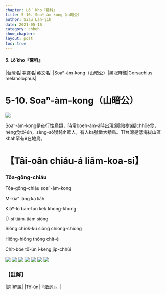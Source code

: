 ```yaml
---
chapter: Lō͘ kho『鷺科』
title: 5-10. Soaⁿ-àm-kong（山暗公）
author: Siau Lah-jih
date: 2021-05-10
category: chheh
show_chapter:
layout: post
toc: true
---
```


#### 5. Lō͘ kho『鷺科』

|台灣名|中譯名|英文名|
|Soaⁿ-àm-kong（山暗公）|黑冠麻鷺|Gorsachius melanolophus|

# 5-10. Soaⁿ-àm-kong（山暗公）

![](../too5/05/5-10-2.山暗公.jpg)


Soaⁿ-àm-kong是夜行性鳥類，時常boeh-àm-á時出現tī陰暗樹á腳chhōe食，hèng食tô͘-ún，sèng-sò͘慢鈍m̄驚人，有人ka號做大戇鳥。Tī台灣是低海拔山區khah罕有ê在地鳥。


# 【Tâi-oân chiáu-á liām-koa-si】

### **Tōa-gōng-chiáu**

Tōa-gōng-chiáu soaⁿ-àm-kong

M̄-kiaⁿ lâng ka lia̍h

Kiâⁿ-lō͘ bān-tūn kek khong-khong

Ū-sî tiām-tiām siòng

Siòng chiok-kú siòng chiong-chiong

Hiông-hiông thóng chi̍t-ē

Chi̍t-bóe tō͘-ún í-keng ji̍p-chhùi


![](../too5/05/5-10-3.山暗公.jpg)
![](../too5/05/5-10-1.山暗公.jpg)
![](../too5/05/5-10-4.山暗公.jpg)
![](../too5/05/5-10-5.山暗公.jpg)
![](../too5/05/5-10-6.山暗公.jpg)
![](../too5/05/5-10-8.山暗公.jpg)
![](../too5/05/5-10-7.山暗公.jpg)


### 【註解】

|詞|解說|
|Tô͘-ún|『蚯蚓』。|
